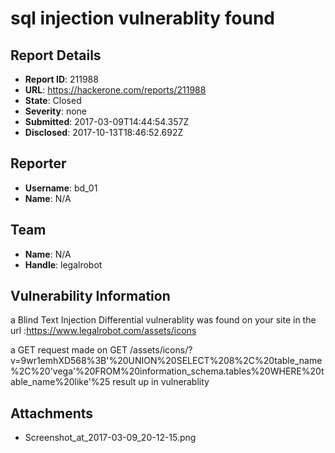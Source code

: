 # sql injection vulnerablity found

## Report Details
- **Report ID**: 211988
- **URL**: https://hackerone.com/reports/211988
- **State**: Closed
- **Severity**: none
- **Submitted**: 2017-03-09T14:44:54.357Z
- **Disclosed**: 2017-10-13T18:46:52.692Z

## Reporter
- **Username**: bd_01
- **Name**: N/A

## Team
- **Name**: N/A
- **Handle**: legalrobot

## Vulnerability Information
a Blind Text Injection Differential vulnerablity was found on your site in the url :https://www.legalrobot.com/assets/icons 

a GET request made on GET /assets/icons/?v=9wr1emhXD568%3B'%20UNION%20SELECT%208%2C%20table_name%2C%20'vega'%20FROM%20information_schema.tables%20WHERE%20table_name%20like'%25 result up in vulnerablity


## Attachments
- Screenshot_at_2017-03-09_20-12-15.png
